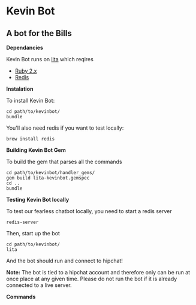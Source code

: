 Kevin Bot
========

A bot for the Bills
---------

**Dependancies**

Kevin Bot runs on [lita](https://github.com/jimmycuadra/lita) which reqires

* [Ruby 2.x](http://www.ruby-lang.org/)
* [Redis](http://redis.io/)

**Instalation**

To install Kevin Bot:

    cd path/to/kevinbot/
    bundle

You'll also need redis if you want to test locally:

    brew install redis

**Building Kevin Bot Gem**

To build the gem that parses all the commands

    cd path/to/kevinbot/handler_gems/
    gem build lita-kevinbot.gemspec
    cd ..
    bundle

**Testing Kevin Bot locally**

To test our fearless chatbot locally, you need to start a redis server

    redis-server

Then, start up the bot

    cd path/to/kevinbot/
    lita

And the bot should run and connect to hipchat!

**Note:** The bot is tied to a hipchat account and therefore only can be run at once place at any given time. Please do not run the bot if it is already connected to a live server.

**Commands**